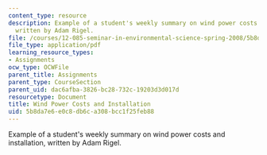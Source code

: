 ```yaml
---
content_type: resource
description: Example of a student's weekly summary on wind power costs and installation,
  written by Adam Rigel.
file: /courses/12-085-seminar-in-environmental-science-spring-2008/5b8da7e6e0c8db6ca308bcc1f25feb88_rigel_w7.pdf
file_type: application/pdf
learning_resource_types:
- Assignments
ocw_type: OCWFile
parent_title: Assignments
parent_type: CourseSection
parent_uid: dac6afba-3826-bc28-732c-19203d3d017d
resourcetype: Document
title: Wind Power Costs and Installation
uid: 5b8da7e6-e0c8-db6c-a308-bcc1f25feb88
---
```

Example of a student's weekly summary on wind power costs and installation, written by Adam Rigel.

